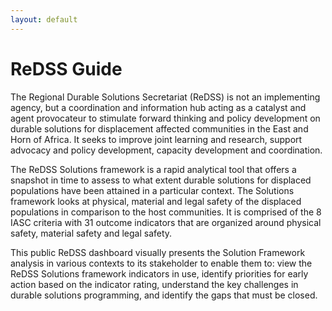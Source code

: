 ```yaml
---
layout: default
---
```


ReDSS Guide
==============

The Regional Durable Solutions Secretariat (ReDSS) is not an implementing agency, but a coordination and information hub acting as a catalyst and agent provocateur to stimulate forward thinking and policy development on durable solutions for displacement affected communities in the East and Horn of Africa. It seeks to improve joint learning and research, support advocacy and policy development, capacity development and coordination.

The ReDSS Solutions framework is a rapid analytical tool that offers a snapshot in time to assess to what extent durable solutions for displaced populations have been attained in a particular context. The Solutions framework looks at physical, material and legal safety of the displaced populations in comparison to the host communities. It is comprised of the 8 IASC criteria with 31 outcome indicators that are organized around physical safety, material safety and legal safety. 

This public ReDSS dashboard visually presents the Solution Framework analysis in various contexts to its stakeholder to enable them to: view the ReDSS Solutions framework indicators in use, identify priorities for early action based on the indicator rating, understand the key challenges in durable solutions programming, and identify the gaps that must be closed.
